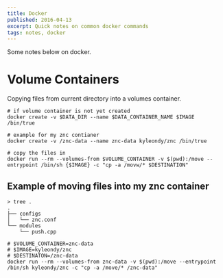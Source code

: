 ```yaml
---
title: Docker
published: 2016-04-13
excerpt: Quick notes on common docker commands
tags: notes, docker
---
```


Some notes below on docker.

# Volume Containers

Copying files from current directory into a volumes container.

```{.bash}
# if volume container is not yet created
docker create -v $DATA_DIR --name $DATA_CONTAINER_NAME $IMAGE /bin/true

# example for my znc contianer
docker create -v /znc-data --name znc-data kyleondy/znc /bin/true

# copy the files in
docker run --rm --volumes-from $VOLUME_CONTAINER -v $(pwd):/move --entrypoint /bin/sh {$IMAGE} -c "cp -a /movw/* $DESTINATION"
```

## Example of moving files into my znc container

```{.bash}
> tree .
.
├── configs
│   └── znc.conf
└── modules
    └── push.cpp

# $VOLUME_CONTAINER=znc-data
# $IMAGE=kyleondy/znc
# $DESTINATON=/znc-data
docker run --rm --volumes-from znc-data -v $(pwd):/move --entrypoint /bin/sh kyleondy/znc -c "cp -a /move/* /znc-data"
```
